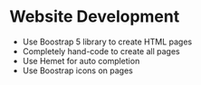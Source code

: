 # Website Development

* Use Boostrap 5 library to create HTML pages
* Completely hand-code to create all pages 
* Use Hemet for auto completion
* Use Boostrap icons on pages
